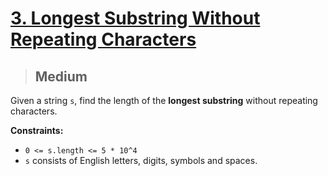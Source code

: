 # [3. Longest Substring Without Repeating Characters](https://leetcode.com/problems/longest-substring-without-repeating-characters/)

> ## Medium

Given a string `s`, find the length of the **longest substring** without repeating characters.

**Constraints:**

- `0 <= s.length <= 5 * 10^4`
- `s` consists of English letters, digits, symbols and spaces.
